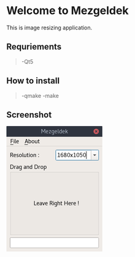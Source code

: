 Welcome to Mezgeldek
====================

This is image resizing application.

Requriements
------------

>-Qt5

How to install
--------------

>-qmake
>-make


Screenshot
----------
![](https://github.com/rutku/Mezgeldek/blob/master/mezgeldek.png)

